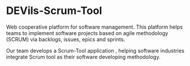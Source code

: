 # DEVils-Scrum-Tool
Web cooperative platform for software management. This platform helps teams to implement software projects based on agile methodology (SCRUM) via backlogs, issues, epics and sprints.

Our team develops a Scrum-Tool application , helping software industries integrate  Scrum tool as their software developing methodology.
